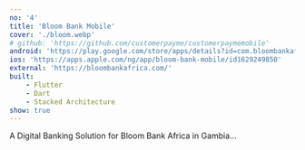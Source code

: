 ```yaml
---
no: '4'
title: 'Bloom Bank Mobile'
cover: './bloom.webp'
# github: 'https://github.com/customerpayme/customerpaymemobile'
android: 'https://play.google.com/store/apps/details?id=com.bloombankafrica.bloombankMobile'
ios: 'https://apps.apple.com/ng/app/bloom-bank-mobile/id1629249850'
external: 'https://bloombankafrica.com/'
built:
    - Flutter
    - Dart
    - Stacked Architecture
show: true
---
```


A Digital Banking Solution for Bloom Bank Africa in Gambia...